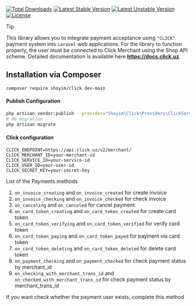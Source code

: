 [![Total Downloads](https://poser.pugx.org/shoyim/click/d/total.svg)](https://packagist.org/packages/shoyim/click)
[![Latest Stable Version](https://poser.pugx.org/shoyim/click/v/stable.svg)](https://packagist.org/packages/shoyim/click)
[![Latest Unstable Version](https://poser.pugx.org/shoyim/click/v/unstable.svg)](https://packagist.org/packages/shoyim/click)
[![License](https://poser.pugx.org/shoyim/click/license.svg)](https://packagist.org/packages/shoyim/click)

> [!TIP]
> This library allows you to integrate payment acceptance using `"CLICK"` payment system into `Laravel` web applications.
> For the library to function properly, the user must be connected to Click Merchant using the Shop API scheme.
> Detailed documentation is available here __https://docs.click.uz__.

## Installation via Composer
```
composer require shoyim/click dev-main
```

#### Publish Configuration
```bash
php artisan vendor:publish --provider="Shoyim\Click\Providers\ClickServiceProvider" --tag="config"
# db migration
php artisan migrate
```


#### Click configuration
```dotenv
CLICK_ENDPOINT=https://api.click.uz/v2/merchant/
CLICK_MERCHANT_ID=your-merchant-id
CLICK_SERVICE_ID=your-service-id
CLICK_USER_ID=your-user-id
CLICK_SECRET_KEY=your-secret-key
```


List of the Payments methods
1) `on_invoice_creating` and `on_invoice_created` for create invoice
2) `on_invoice_checking` and `on_invoice_checked` for check invoice
3) `on_canceling` and `on_canceled` for cancel payment
4) `on_card_token_creating` and `on_card_token_created` for create card token
5) `on_card_token_verifying` and `on_card_token_verified` for verify card token
6) `on_card_token_paying` and `on_card_token_payed` for payment via card token
7) `on_card_token_deleting` and `on_card_token_deleted` for delete card token
8) `on_payment_checking` and `on_payment_checked` for check payment status by merchant_id
9) `on_checking_with_merchant_trans_id` and `on_checked_with_merchant_trans_id` for check payment status by merchant_trans_id

If you want check whether the payment user exists, complete this method

